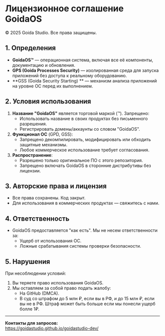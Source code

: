 # Лицензионное соглашение GoidaOS

© 2025 Goida Studio. Все права защищены.

## 1. Определения
- **GoidaOS™** — операционная система, включая все её компоненты, документацию и обновления.
- **GPS (Goida Processes Security)** — изолированная среда для запуска приложений без доступа к реальному оборудованию.
- **GSS (Goida Security Starting) ** — механизм анализа приложений на уровне ОС перед их выполнением.

## 2. Условия использования
1. **Название "GoidaOS"** является торговой маркой (™). Запрещено:
   - Использовать название в своих продуктах без письменного разрешения.
   - Регистрировать домены/аккаунты со словом "GoidaOS".
2. **Функционал ОС** (GPD, GSS):
   - Запрещено декомпилировать, модифицировать или обходить защитные механизмы.
   - Любое коммерческое использование требует согласования.
3. **Распространение**:
   - Разрешено только оригинальное ПО с этого репозитория.
   - Запрещено включать GoidaOS в сторонние дистрибутивы без лицензии.

## 3. Авторские права и лицензия
- Все права сохранены. Код закрыт.
- Для использования в коммерческих продуктах — свяжитесь с нами.

## 4. Ответственность
- GoidaOS предоставляется "как есть". Мы не несем ответственности за:
  - Ущерб от использования ОС.
  - Ложные срабатывания системы проверки безопасности.

## 5. Нарушения
При несоблюдении условий:
1. Вы теряете право использования GoidaOS.
2. Мы оставляем за собой право подать жалобу:
   - На GitHub (DMCA).
   - В суд со штрафом до 5 млн ₽, если вы в РФ, и до 15 млн ₽, если вы не в РФ. Штраф может быть больше если мы понесли ущерб болле 1₽.

---

**Контакты для запросов:**  
https://goidastudio.github.io/goidastudio-dev/